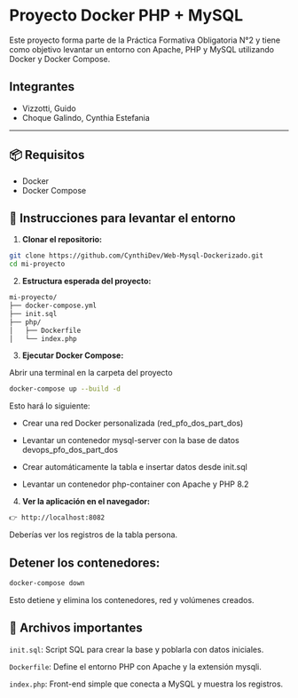 # Proyecto Docker PHP + MySQL

Este proyecto forma parte de la Práctica Formativa Obligatoria N°2 y tiene como objetivo levantar un entorno con Apache, PHP y MySQL utilizando Docker y Docker Compose.


## Integrantes

- Vizzotti, Guido  
- Choque Galindo, Cynthia Estefania
---


## 📦 Requisitos

- Docker
- Docker Compose

## 🚀 Instrucciones para levantar el entorno

1. **Clonar el repositorio:**

```bash
git clone https://github.com/CynthiDev/Web-Mysql-Dockerizado.git
cd mi-proyecto
```

2. **Estructura esperada del proyecto:**
```bash
mi-proyecto/
├── docker-compose.yml
├── init.sql
├── php/
│   ├── Dockerfile
│   └── index.php
```

3. **Ejecutar Docker Compose:**

Abrir una terminal en la carpeta del proyecto
```bash
docker-compose up --build -d
```

Esto hará lo siguiente:

- Crear una red Docker personalizada (red_pfo_dos_part_dos)

- Levantar un contenedor mysql-server con la base de datos devops_pfo_dos_part_dos

- Crear automáticamente la tabla e insertar datos desde init.sql

- Levantar un contenedor php-container con Apache y PHP 8.2



4. **Ver la aplicación en el navegador:**

```bash
👉 http://localhost:8082
```
Deberías ver los registros de la tabla persona.

## Detener los contenedores:
```bash
docker-compose down
```
Esto detiene y elimina los contenedores, red y volúmenes creados.


 ## 📂 Archivos importantes
`init.sql`: Script SQL para crear la base y poblarla con datos iniciales.

`Dockerfile`: Define el entorno PHP con Apache y la extensión mysqli.

`index.php`: Front-end simple que conecta a MySQL y muestra los registros.




